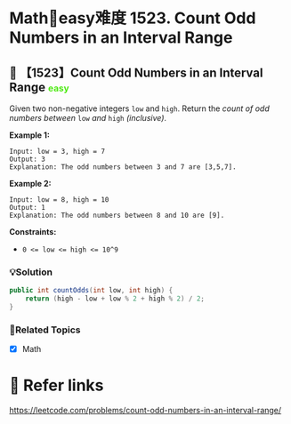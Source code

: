 # Math🍳easy难度 1523. Count Odd Numbers in an Interval Range

## 💙 【1523】Count Odd Numbers in an Interval Range <font size="3" color="#4FE915">easy</font>

Given two non-negative integers `low` and `high`. Return the *count of odd numbers between* `low` *and* `high` *(inclusive)*. 

**Example 1:**

```
Input: low = 3, high = 7
Output: 3
Explanation: The odd numbers between 3 and 7 are [3,5,7].
```

**Example 2:**

```
Input: low = 8, high = 10
Output: 1
Explanation: The odd numbers between 8 and 10 are [9]. 
```

**Constraints:**

- `0 <= low <= high <= 10^9`

### 💡Solution

```java
public int countOdds(int low, int high) {
    return (high - low + low % 2 + high % 2) / 2;
}
```

### 🚦Related Topics

- [x] Math 

# 🔗 Refer links

https://leetcode.com/problems/count-odd-numbers-in-an-interval-range/